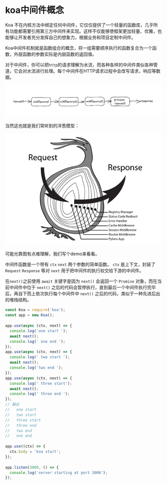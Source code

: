 # koa中间件概念

Koa 不在内核方法中绑定任何中间件，它仅仅提供了一个轻量的函数库，几乎所有功能都需要引用第三方中间件来实现。这样不仅能够使框架更加轻量、优雅，也能够让开发者充分发挥自己的想象力，根据业务和项目定制中间件。

Koa中间件机制就是函数组合的概念，将⼀组需要顺序执⾏的函数复合为⼀个函数，外层函数的参数实际是内层函数的返回值。

对于中间件，你可以把`http`的请求理解为水流，而各种各样的中间件类似各种管道，它会对水流进行处理。每个中间件在HTTP请求过程中会改写请求，响应等数据。

![](../images/1.4%2001%20中间件处理流程.png)

当然这也就是我们常听到的洋葱模型：

![](../images/1.4%2002%20洋葱模型.png)

可能光靠图有点难理解，我们写个demo来看看。

中间件函数是一个带有 `ctx` `next` 两个参数的简单函数。 `ctx` 是上下文，封装了 `Request` `Response` 等对 `next` 用于把中间件的执行权交给下游的中间件。

在`next()`之前使用 `await` 关键字是因为 `next()` 会返回一个 `Promise` 对象，而在当前中间件中位于 `next()` 之后的代码会暂停执行，直到最后一个中间件执行完毕后，再自下而上依次执行每个中间件中 `next()` 之后的代码，类似于一种先进后出的堆栈结构。

```js
const Koa = require('koa');
const app = new Koa();

app.use(async (ctx, next) => {
  console.log('one start ');
  await next();
  console.log(' one end ');
});
app.use(async (ctx, next) => {
  console.log(' two start ');
  await next();
  console.log('two end ');
});
app.use(async (ctx, next) => {
  console.log(' three start');
  await next();
  console.log(' three end ');
});
// 输出
//   one start
//   two start
//   three start
//   three end
//   two end
//   one end

app.use((ctx) => {
  ctx.body = 'koa start';
});

app.listen(3000, () => {
  console.log('server starting at port 3000');
});
```
